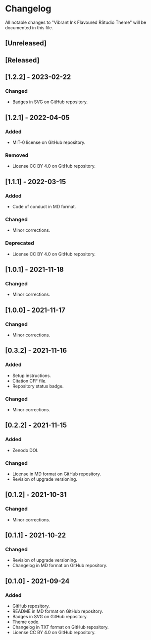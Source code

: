 # Changelog
All notable changes to "Vibrant Ink Flavoured RStudio Theme" will be documented in this file.

## [Unreleased]

## [Released]

## [1.2.2] - 2023-02-22
### Changed
- Badges in SVG on GitHub repository.

## [1.2.1] - 2022-04-05
### Added
- MIT-0 license on GitHub repository.
### Removed
- License CC BY 4.0 on GitHub repository.

## [1.1.1] - 2022-03-15
### Added
- Code of conduct in MD format.
### Changed
- Minor corrections.
### Deprecated
- License CC BY 4.0 on GitHub repository.

## [1.0.1] - 2021-11-18
### Changed
- Minor corrections.

## [1.0.0] - 2021-11-17
### Changed
- Minor corrections.

## [0.3.2] - 2021-11-16
### Added
- Setup instructions.
- Citation CFF file.
- Repository status badge.
### Changed
- Minor corrections.

## [0.2.2] - 2021-11-15
### Added
- Zenodo DOI.
### Changed
- License in MD format on GitHub repository.
- Revision of upgrade versioning.

## [0.1.2] - 2021-10-31
### Changed
- Minor corrections.

## [0.1.1] - 2021-10-22
### Changed
- Revision of upgrade versioning.
- Changelog in MD format on GitHub repository.

## [0.1.0] - 2021-09-24
### Added
- GitHub repository.
- README in MD format on GitHub repository.
- Badges in SVG on GitHub repository.
- Theme code.
- Changelog in TXT format on GitHub repository.
- License CC BY 4.0 on GitHub repository.
